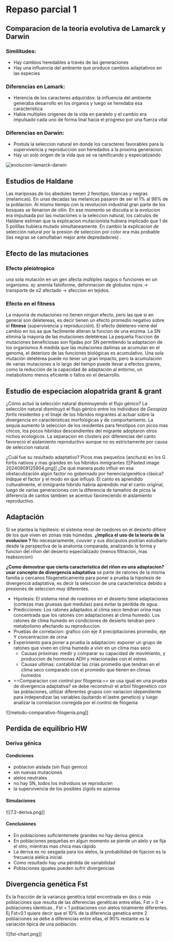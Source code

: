 # Repaso parcial 1
## Comparacion de la teoria evolutiva de Lamarck y Darwin
### Similitudes:
- Hay cambios heredables a través de las generaciones
- Hay una influencia del ambiente que produce cambios adaptativos en las especies 
### Diferencias en Lamark:
- Herencia de los caracteres adquiridos: la influencia del ambiente generaba desarrollo en los organos y luego se heredaba esa caracteristica
- Habia multiples origenes de la vida en paralelo y el cambio era impulsado cada uno de forma linal hacia el progreso por una fuerza vital
### Diferencias en Darwin:
- Postula la seleccion natural en donde los caracteres favorables para la supervivencia y reproduccion son heredados a la proxima generacion.
- Hay un solo origen de la vida que se va ramificando y especializando

![evolucion-lamarck-darwin](https://df0b18phdhzpx.cloudfront.net/ckeditor_assets/pictures/1236747/original_01.JPG)

## Estudios de Haldane
Las mariposas de los abedules tienen 2 fenotipo, blancas y negras (melanicas). En unas decadas las melanicas pasaron de ser el 1% al 98% de la poblacion. Al mismo tiempo con la revolucion industrial gran parte de los bosques se llenarion de ollin.
	En ese momento se discutia si la evolucion era impulsada por las mutaciones o la seleccion natural, los calculos de Haldane estiman que la explicacion mutacionista hubiera implicado que 1 de 5 polillas hubiera mutado simultaneamente. En cambio la explicacion de selección natural por la presion de seleccion por color era más probable (las negras se camuflaban mejor ante depredadores) .

## Efecto de las mutaciones
### Efecto pleiotropico
una sola mutación en un gen afecta múltiples rasgos o funciones en un organismo. ej: anemia falsiforme, deformacion de globulos rojos -> transporte de o2 afectado -> afeccion en tejidos.

### Efecto en el fitness
La mayoria de mutaciones no tienen ningun efecto, pero las que si en general son deletereas, es decir tienen un efecto promedio negativo sobre el **fitness** (supervivencia y reproducción).
El efecto deletereo viene del cambio en los aa que facilmente alteran la funcion de una enzima.
La SN elimina la mayoria de las mutaciones deletéreas
La pequeña fraccion de mutaciones beneficiosas son fijadas por SN permitiendo la adaptacion de los organismos
A medida que las mutaciones dañinas se acumulan en el genoma, el deterioro de las funciones biológicas es acumulativo. Una sola mutación deletérea puede no tener un gran impacto, pero la acumulación de varias mutaciones a lo largo del tiempo puede llevar a efectos graves, como la reducción de la capacidad de adaptación al entorno, un metabolismo menos eficiente o fallos en el desarrollo.

## Estudio de especiacion alopatrida grant & grant
¿Cómo actuó la selección natural disminuyendo el flujo génico?
La selección natural disminuyó el flujo génico entre los individuos de _Geospiza fortis_ residentes y el linaje de los híbridos migrantes al actuar sobre la divergencia en características morfológicas y de comportamiento.
La sequia aumento la seleccion de los residentes para fenotipos con picos mas chicos, los pocos hibridos descendientes del migrante adoptaron otros nichos ecologicos. La separacion en clusters por diferencias del canto favorecio el aislamiento reproductivo aunque no es estrictamente por causa de seleccion natural.

¿Cuál fue su resultado adaptativo?
Picos mas pequeños (anchura) en los G fortis nativos y mas grandes en los hibridos inmigrantes
![[Pasted image 20240909125904.png]]
 ¿De qué manera pudo influir en esa obstaculización algún factor no gobernado por herencia/genética clásica? Indique el factor y el modo en que influyó.
 El canto es aprendido culturalmente, el inmigrante hibrido habria aprendido mal el canto original, luego de varias generaciones con la diferencia de tamaños de picos la diferencia de cantos tambien se acentuo favoreciendo el aislamiento reproductivo.
## Adaptación
Si se plantea la hipótesis: el sistema renal de roedores en el desierto difiere de los que viven en zonas más húmedas.
**¿Implica el uso de la teoria de la evolucion ?**
No necesariamente, couvier y sus discipulos podrian estudiarlo desde la perspectiva de la anatomia comparada, analizando la forma y funcion del riñon del desierto especializado (menos filtracion, mas reabsorcion)

**¿Como demostrar que cierta caracteristica del riñon es una adaptacion? usar concepto de divergencia adaptativa**
se parte de ratones de la misma familia o cercanos filogeneticamente para poner a prueba la hipotesis de divergencia adaptativa, es decir la seleccion de una caracteristica debido a presiones de seleccion muy diferentes.
- Hipotesis: El sistema renal de roedores en el desierto tiene adaptaciones (cortezas mas gruesas que medulas) para evitar la perdida de agua.
- Predicciones: Los ratones adaptados al clima seco tendran orina mas concentrada que los ratones con adaptaciones al clima humedo.
Los ratones de clima humedo en condiciones de desierto tendran pero metabolismo afectando su reproduccion.
- Pruebas de correlacion: grafico con eje X precipitaciones promedio, eje Y concentracion de orina
- Experimento para poner a prueba la adaptacion: exponer un grupo de ratones que viven en clima humedo a vivir en un clima mas seco
	- Causas próximas: medir y comparar su capacidad de movimiento, y produccion de hormonas ADH y relacionadas con el estres.
	- Causas ultimas: contabilizar las crias promedio que tendran en el clima seco comparado con el promedio que tienen en climas humedos
- ==Comparacion con control por filogenia:== se usa igual en una prueba de divergencia adaptativa?
se debe reconstruir el arbol filogenetico con las poblaciones, utilizar diferentes grupos con variacion idependiente para independizar las variables (quitando el lastre genetico) y luego analizar la correlacion corregida por el control de filogenia

![[metodo-comparativo-filogenia.png]]

## Perdida de equilibrio HW

### Deriva génica
#### Condiciones
- poblacion aislada (sin flujo genico)
- sin nuevas mutaciones
- alelos neutrales
- no hay SN, todos los individuos se reproducen
- la supervivencia de los posibles zigots es azarosa
#### Simulaciones
![[7.2-deriva.png]]
#### Conclusiones
- En poblaciones suficientemete grandes no hay deriva génica
- En poblaciones pequeñas en algun momento se pierde un alelo y se fija el otro, mientras mas chica mas rápido
- La deriva es no sesgada para los alelos, la probabilidad de fijacion es la frecuecia alélica inicial.
- Como resultado hay una pérdida de variabilidad
- Poblaciones iguales pueden sufrir divergencias

## Divergencia genética Fst
Es la fracción de la varianza genética total encontrada en dos o más poblaciones que resulta de las diferencias genéticas entre ellas.
Fst = 0 -> poblaciones identicas ,  Fst = 1 poblaciones con alelos totalmente diferentes.
Ej Fst=0.1 quiere decir que el 10% de la diferencia genetica entre 2 poblaciones se debe a diferencias entre ellas, el 90% restante es la variación típica de una población.

![[fst-chart.png]]